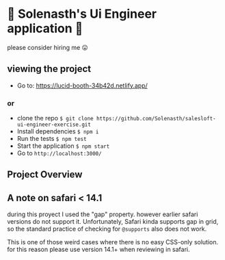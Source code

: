 # 🐺 Solenasth's Ui Engineer application 🐺

please consider hiring me 😛

## viewing the project

- Go to:
  https://lucid-booth-34b42d.netlify.app/

### or

- clone the repo `$ git clone https://github.com/Solenasth/salesloft-ui-engineer-exercise.git`
- Install dependencies
  `$ npm i`
- Run the tests
  `$ npm test`
- Start the application
  `$ npm start`
- Go to `http://localhost:3000/`

## Project Overview

## A note on safari < 14.1

during this proyect I used the "gap" property. however earlier safari versions do not support it.
Unfortunately, Safari kinda supports gap in grid, so the standard practice of checking for `@supports` also does not work.

This is one of those weird cases where there is no easy CSS-only solution.
for this reason please use version 14.1+ when reviewing in safari.
